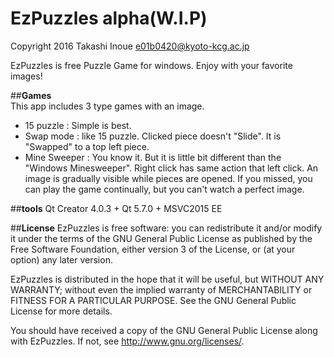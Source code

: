 EzPuzzles alpha(W.I.P)
==========
 
Copyright 2016 Takashi Inoue e01b0420@kyoto-kcg.ac.jp


EzPuzzles is free Puzzle Game for windows. 
Enjoy with your favorite images!

##**Games**  
This app includes 3 type games with an image.

- 15 puzzle : Simple is best.  
- Swap mode : like 15 puzzle. Clicked piece doesn't "Slide". It is "Swapped" to a top left piece. 
- Mine Sweeper : You know it. But it is little bit different than the "Windows Minesweeper". Right click has same action that left click. An image is gradually visible while pieces are opened. If you missed, you can play the game continually, but you can't watch a perfect image.

##**tools**
Qt Creator 4.0.3 + Qt 5.7.0 + MSVC2015 EE


##**License** 
EzPuzzles is free software: you can redistribute it and/or modify
it under the terms of the GNU General Public License as published by
the Free Software Foundation, either version 3 of the License, or
(at your option) any later version.

EzPuzzles is distributed in the hope that it will be useful,
but WITHOUT ANY WARRANTY; without even the implied warranty of
MERCHANTABILITY or FITNESS FOR A PARTICULAR PURPOSE. See the
GNU General Public License for more details.

You should have received a copy of the GNU General Public License
along with EzPuzzles. If not, see http://www.gnu.org/licenses/.
